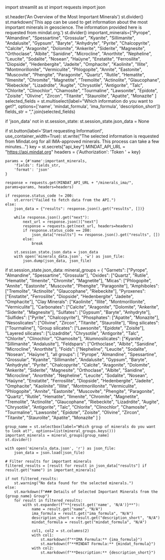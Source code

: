 import streamlit as st
import requests
import json

st.header('An Overview of the Most Important Minerals')
st.divider()
st.markdown('This app can be used to get information about the most important minerals in geoscience. The information provided here is requested from mindat.org.')
st.divider()
important_minerals=["Pyrope", "Almandine", "Spessartine", "Grossular", "Kyanite",
            "Sillimanite", "Andalusite", "Gypsum", "Baryte", "Anhydryte",
            "Pyrite", "Chalcopyrite", "Calcite", "Aragonite", "Dolomite",
            "Ankerite", "Siderite", "Magnesite", "Orthoclase", "Albite",
            "Sanidine", "Microcline", "Anorthite", "Nepheline", "Leucite",
            "Sodalite", "Nosean", "Haüyne", "Enstatite", "Ferrosilite",
            "Diopside", "Hedenbergite", "Jadeite", "Omphacite",
            "Kaolinite", "Illite", "Montmorillonite", "Vermiculite",
            "Phlogopite", "Annite", "Eastonite", "Muscovite", "Phengite",
            "Paragonite", "Quartz", "Rutile", "Hematite", "Ilmenite",
            "Chromite", "Magnetite", "Tremolite", "Actinolite", "Glaucophane",
            "Riebeckite", "Lizadrdite", "Augite", "Chrysotile", "Antigorite",
            "Talc", "Chlorite", "Clinochlor", "Chamosite", "Tourmaline",
            "Lawsonite", "Epidote", "Zoisite", "Olivine", "Zircon", "Titanite", "Staurolite", "Apatite", "Monazite"
        ]
selected_fields = st.multiselect(label="Which information do you want to get?", options=['name', 'mindat_formula', 'ima_formula', 'description_short'])
fields_str = ",".join(selected_fields)

if 'json_data' not in st.session_state:
    st.session_state.json_data = None

if st.button(label='Start requesting Information!', use_container_width=True):
    st.write("The selected information is requested from Mindat.org for all IMA-approved minerals. This process can take a few minutes...")
    key = st.secrets["api_key"]
    MINDAT_API_URL = "https://api.mindat.org"
    headers = {'Authorization': 'Token ' + key}

    params = {#'name':important_minerals,
        'fields': fields_str,
        'format': 'json'
    }
    
    response = requests.get(MINDAT_API_URL + "/minerals_ima/", params=params, headers=headers)
    
    if response.status_code != 200:
        st.error("Failed to fetch data from the API.")
    else:
        json_data = {"results": response.json().get("results", [])}
        
        while response.json().get("next"):
            next_url = response.json()["next"]
            response = requests.get(next_url, headers=headers)
            if response.status_code == 200:
                json_data["results"] += response.json().get("results", [])
            else:
                break
        
        st.session_state.json_data = json_data
        with open('minerals_data.json', 'w') as json_file:
            json.dump(json_data, json_file)

if st.session_state.json_data:
    mineral_groups = {
        "Garnets": ["Pyrope", "Almandine", "Spessartine", "Grossular"],
        "Oxides": ["Quartz", "Rutile", "Hematite", "Ilmenite", "Chromite", "Magnetite"],
        "Micas": ["Phlogopite", "Annite", "Eastonite", "Muscovite", "Phengite", "Paragonite"],
        "Amphiboles": ["Tremolite", "Actinolite", "Glaucophane", "Riebeckite"],
        "Pyroxenes": ["Enstatite", "Ferrosilite", "Diopside", "Hedenbergite", "Jadeite", "Omphacite"],
        "Clay Minerals": ["Kaolinite", "Illite", "Montmorillonite", "Vermiculite"],
        "Carbonates": ["Calcite", "Aragonite", "Dolomite", "Ankerite", "Siderite", "Magnesite"],
        "Sulfates": ["Gypsum", "Baryte", "Anhydryte"],
        "Sulfides": ["Pyrite", "Chalcopyrite"],
        "Phosphates": ["Apatite", "Monazite"],
        "Nesoslicates": ["Olivine", "Zircon", "Titanite", "Staurolite"],
        "Ring silicates": ["Tourmaline"],
        "Group silicates": ["Lawsonite", "Epidote", "Zoisite"],
        "Layered silicates": ["Lizadrdite", "Chrysotile", "Antigorite", "Talc", "Chlorite", "Clinochlor", "Chamosite"],
        "Alumnosilicates": ["Kyanite", "Sillimanite", "Andalusite"],
        "Feldspars": ["Orthoclase", "Albite", "Sanidine", "Microcline", "Anorthite"],
        "Foids": ["Nepheline", "Leucite", "Sodalite", "Nosean", "Haüyne"],
        "all groups": [
            "Pyrope", "Almandine", "Spessartine", "Grossular", "Kyanite",
            "Sillimanite", "Andalusite", "Gypsum", "Baryte", "Anhydryte",
            "Pyrite", "Chalcopyrite", "Calcite", "Aragonite", "Dolomite",
            "Ankerite", "Siderite", "Magnesite", "Orthoclase", "Albite",
            "Sanidine", "Microcline", "Anorthite", "Nepheline", "Leucite",
            "Sodalite", "Nosean", "Haüyne", "Enstatite", "Ferrosilite",
            "Diopside", "Hedenbergite", "Jadeite", "Omphacite",
            "Kaolinite", "Illite", "Montmorillonite", "Vermiculite",
            "Phlogopite", "Annite", "Eastonite", "Muscovite", "Phengite",
            "Paragonite", "Quartz", "Rutile", "Hematite", "Ilmenite",
            "Chromite", "Magnetite", "Tremolite", "Actinolite", "Glaucophane",
            "Riebeckite", "Lizadrdite", "Augite", "Chrysotile", "Antigorite",
            "Talc", "Chlorite", "Clinochlor", "Chamosite", "Tourmaline",
            "Lawsonite", "Epidote", "Zoisite", "Olivine", "Zircon", "Titanite", "Staurolite", "Apatite", "Monazite"
        ]
    }

    group_name = st.selectbox(label="Which group of minerals do you want to look at?", options=list(mineral_groups.keys()))
    important_minerals = mineral_groups[group_name]
    st.divider()

    with open('minerals_data.json', 'r') as json_file:
        json_data = json.load(json_file)

    # Filter results for important minerals
    filtered_results = [result for result in json_data["results"] if result.get("name") in important_minerals]
    
    if not filtered_results:
        st.warning("No data found for the selected minerals.")
    else:
        st.markdown(f"### Details of Selected Important Minerals from the {group_name} Group")
        for result in filtered_results:
            with st.expander(f"**{result.get('name', 'N/A')}**"):
                name = result.get("name", "N/A")
                ima_formula = result.get("ima_formula", "N/A")
                description_short = result.get("description_short", "N/A")
                mindat_formula = result.get("mindat_formula", "N/A")

                col1, col2 = st.columns(2)
                with col1:
                    st.markdown(f"**IMA Formula:** {ima_formula}")
                    st.markdown(f"**MINDAT Formula:** {mindat_formula}")
                with col2:
                    st.markdown(f"**Description:** {description_short}")
